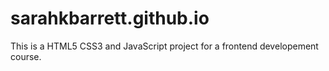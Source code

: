# sarahkbarrett.github.io

This is a HTML5 CSS3 and JavaScript project for a frontend developement course.